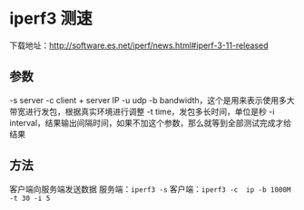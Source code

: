 # iperf3 测速

下载地址：http://software.es.net/iperf/news.html#iperf-3-11-released

## 参数
-s server
-c client + server IP
-u udp
-b bandwidth，这个是用来表示使用多大带宽进行发包，根据真实环境进行调整
-t time，发包多长时间，单位是秒
-i interval，结果输出间隔时间，如果不加这个参数，那么就等到全部测试完成才给结果

## 方法
客户端向服务端发送数据
服务端：`iperf3 -s`
客户端：`iperf3 -c  ip -b 1000M -t 30 -i 5`